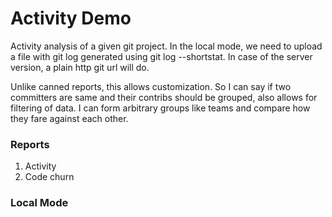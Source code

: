 Activity Demo
==============

Activity analysis of a given git project. In the local mode, we need to upload a file with git log generated using git log --shortstat. In case of the server version, a plain http git url will do.

Unlike canned reports, this allows customization. So I can say if two committers are same and their contribs should be grouped, also allows for filtering of data. I can form arbitrary groups like teams and compare how they fare against each other.

### Reports  
1. Activity
2. Code churn

### Local Mode  

